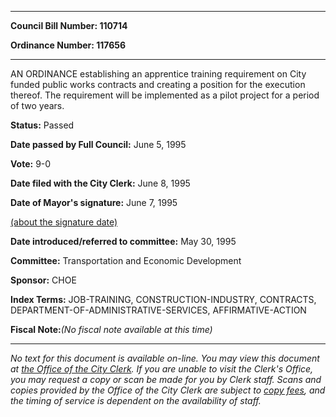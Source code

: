 

********

**Council Bill Number: 110714**
   
**Ordinance Number: 117656**
********

 AN ORDINANCE establishing an apprentice training requirement on City funded public works contracts and creating a position for the execution thereof. The requirement will be implemented as a pilot project for a period of two years.

**Status:** Passed
   
**Date passed by Full Council:** June 5, 1995
   
**Vote:** 9-0
   
**Date filed with the City Clerk:** June 8, 1995
   
**Date of Mayor's signature:** June 7, 1995
   
[(about the signature date)](/~public/approvaldate.htm)
   
   
   
**Date introduced/referred to committee:** May 30, 1995
   
**Committee:** Transportation and Economic Development
   
**Sponsor:** CHOE
   
   
**Index Terms:** JOB-TRAINING, CONSTRUCTION-INDUSTRY, CONTRACTS, DEPARTMENT-OF-ADMINISTRATIVE-SERVICES, AFFIRMATIVE-ACTION

**Fiscal Note:**_(No fiscal note available at this time)_
********

_No text for this document is available on-line. You may view this document at [the Office of the City Clerk](http://www.seattle.gov/leg/clerk/contactUs.htm). If you are unable to visit the Clerk's Office, you may request a copy or scan be made for you by Clerk staff. Scans and copies provided by the Office of the City Clerk are subject to [copy fees](http://clerk.seattle.gov/~public/clerkfees.htm), and the timing of service is dependent on the availability of staff._

